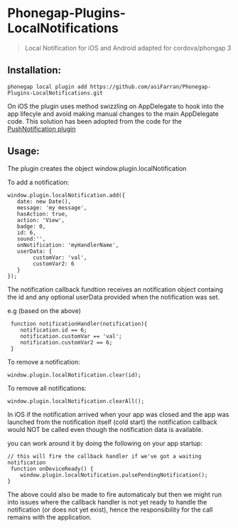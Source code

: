 # Phonegap-Plugins-LocalNotifications

> Local Notification for iOS and Android adapted for cordova/phongap 3 


## Installation:

    phonegap local plugin add https://github.com/asiFarran/Phonegap-Plugins-LocalNotifications.git

On iOS the plugin uses method swizzling on AppDelegate to hook into the app lifecyle and avoid making manual changes to the main AppDelegate code. This solution has been adopted from the code for the <a target='_blank' href='https://github.com/phonegap-build/PushPlugin'>PushNotification plugin </a>

## Usage:

The plugin creates the object window.plugin.localNotification

    
To add a notification: 
	    
    window.plugin.localNotification.add({
       date: new Date(),
       message: 'my message',
       hasAction: true,
       action: 'View',
       badge: 0,
       id: 6,
       sound:'',
       onNotification: 'myHandlerName',
       userData: {
            customVar: 'val',
            customVar2: 6
       }
    });
	

The notification callback fundtion receives an notification object containg the id and any optional userData provided when the notification was set.

e.g (based on the above)
    
     function notificationHandler(notification){
        notification.id == 6;
        notification.customVar == 'val';
        notification.customVar2 == 6;
     }
     


To remove a notification: 
        
    window.plugin.localNotification.clear(id);
    
To remove all notifications: 
        
    window.plugin.localNotification.clearAll();
    


In iOS if the notification arrived when your app was closed and the app was launched from the notification itself (cold start) the notification callback would NOT be called even though the notification data is available.

you can work around it by doing the following on your app startup:

    // this will fire the callback handler if we've got a waiting notification
     function onDeviceReady() {    	
		window.plugin.localNotification.pulsePendingNotification(); 
	}
    
The above could also be made to fire automaticaly but then we might run into issues where the callback handler is not yet ready to handle the notification (or does not yet exist), hence the responsibility for the call remains with the application.


